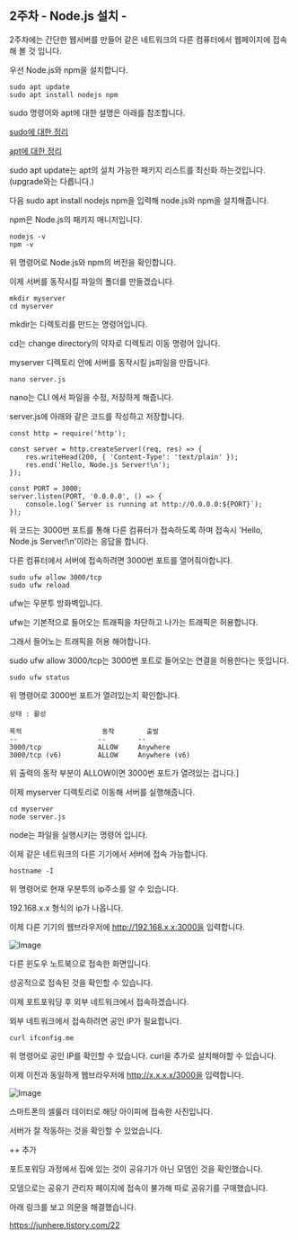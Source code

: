 ## 2주차 - Node.js 설치 -
2주차에는 간단한 웹서버를 만들어 같은 네트워크의 다른 컴퓨터에서 웹페이지에 접속해 볼 것 입니다.

우선 Node.js와 npm을 설치합니다.

```
sudo apt update
sudo apt install nodejs npm
```
sudo 명령어와 apt에 대한 설명은 아래를 참조합니다.

[sudo에 대한 정리](https://velog.io/@akfvh/sudoApt-vduqb7mk)

[apt에 대한 정리](https://velog.io/@tmxkdyd11/Linux%EC%9D%98-apt-%EB%AA%85%EB%A0%B9%EC%96%B4-%EC%A0%95%EB%A6%AC-%EB%A6%AC%EB%88%85%EC%8A%A4-%ED%8C%A8%ED%82%A4%EC%A7%80%EC%99%80-%ED%8C%A8%ED%82%A4%EC%A7%80-%EB%A7%A4%EB%8B%88%EC%A0%80)

sudo apt update는 apt의 설치 가능한 패키지 리스트를 최신화 하는것입니다.(upgrade와는 다릅니다.)

다음 sudo apt install nodejs npm을 입력해 node.js와 npm을 설치해줍니다.

npm은 Node.js의 패키지 매니저입니다.

```
nodejs -v
npm -v
```

위 명령어로 Node.js와 npm의 버전을 확인합니다.

이제 서버를 동작시킬 파일의 폴더를 만들겠습니다.

```
mkdir myserver
cd myserver
```

mkdir는 디렉토리를 만드는 명령어입니다.

cd는 change directory의 약자로 디렉토리 이동 명령어 입니다.

myserver 디렉토리 안에 서버를 동작시킬 js파일을 만듭니다.

```
nano server.js
```

nano는 CLI 에서 파일을 수정, 저장하게 해줍니다.

server.js에 아래와 같은 코드를 작성하고 저장합니다.

```
const http = require('http');

const server = http.createServer((req, res) => {
    res.writeHead(200, { 'Content-Type': 'text/plain' });
    res.end('Hello, Node.js Server!\n');
});

const PORT = 3000;
server.listen(PORT, '0.0.0.0', () => {
    console.log(`Server is running at http://0.0.0.0:${PORT}`);
});
```
위 코드는 3000번 포트를 통해 다른 컴퓨터가 접속하도록 하며 접속시 'Hello, Node.js Server!\n'이라는 응답을 합니다.

다른 컴퓨터에서 서버에 접속하려면 3000번 포트를 열어줘야합니다.

```
sudo ufw allow 3000/tcp
sudo ufw reload
```
ufw는 우분투 방화벽입니다.

ufw는 기본적으로 들어오는 트래픽을 차단하고 나가는 트래픽은 허용합니다.

그래서 들어노는 트래픽을 허용 해야합니다.

sudo ufw allow 3000/tcp는 3000번 포트로 들어오는 연결을 허용한다는 뜻입니다.

```
sudo ufw status
```
위 명령어로 3000번 포트가 열려있는지 확인합니다.
```
상태 : 활성

목적                    동작        출발
--                    --        --
3000/tcp              ALLOW     Anywhere
3000/tcp (v6)         ALLOW     Anywhere (v6)   
```
위 출력의 동작 부분이 ALLOW이면 3000번 포트가 열려있는 겁니다.]

이제 myserver 디렉토리로 이동해 서버를 실행해줍니다.
```
cd myserver
node server.js
```
node는 파일을 실행시키는 명령어 입니다.

이제 같은 네트워크의 다른 기기에서 서버에 접속 가능합니다.

```
hostname -I
```
위 명령어로 현재 우분투의 ip주소를 알 수 있습니다.

192.168.x.x 형식의 ip가 나옵니다.

이제 다른 기기의 웹브라우저에 http://192.168.x.x:3000을 입력합니다.

![Image](https://github.com/user-attachments/assets/d93b01f9-e97e-47e7-8fb1-b6773b047609)

다른 윈도우 노트북으로 접속한 화면입니다.

성공적으로 접속된 것을 확인할 수 있습니다.

이제 포트포워딩 후 외부 네트워크에서 접속하겠습니다.

외부 네트워크에서 접속하려면 공인 IP가 필요합니다.

```
curl ifconfig.me
```
위 명령어로 공인 IP를 확인할 수 있습니다. curl을 추가로 설치해야할 수 있습니다.

이제 이전과 동일하게 웹브라우저에 http://x.x.x.x/3000을 입력합니다.

![Image](https://github.com/user-attachments/assets/514398ea-4762-4a34-9ab6-de2feb0feb0c)

스마트폰의 셀룰러 데이터로 해당 아이피에 접속한 사진입니다.

서버가 잘 작동하는 것을 확인할 수 있었습니다.

++ 추가

포트포워딩 과정에서 집에 있는 것이 공유기가 아닌 모뎀인 것을 확인했습니다.

모뎀으로는 공유기 관리자 페이지에 접속이 불가해 따로 공유기를 구매했습니다.

아래 링크를 보고 의문을 해결했습니다.

https://junhere.tistory.com/22
